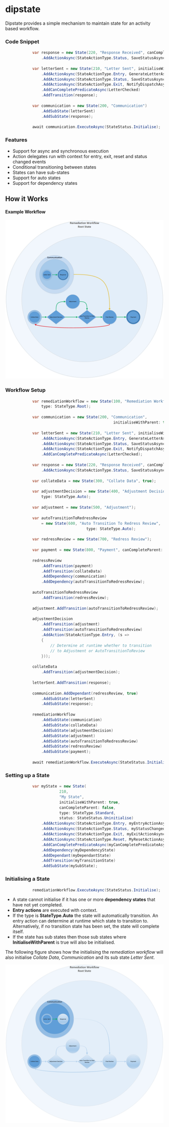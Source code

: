 # dipstate
Dipstate provides a simple mechanism to maintain state for an activity based workflow.

### Code Snippet 
```C#
            var response = new State(220, "Response Received", canCompleteParent: true)
                .AddActionAsync(StateActionType.Status, SaveStatusAsync);

            var letterSent = new State(210, "Letter Sent", initialiseWithParent: true)
                .AddActionAsync(StateActionType.Entry, GenerateLetterAsync)
                .AddActionAsync(StateActionType.Status, SaveStatusAsync)
                .AddActionAsync(StateActionType.Exit, NotifyDispatchAsync)
                .AddCanCompletePredicateAsync(LetterChecked)
                .AddTransition(response);

            var communication = new State(200, "Communication")
                .AddSubState(letterSent)
                .AddSubState(response);

            await communication.ExecuteAsync(StateStatus.Initialise);
```

### Features
  * Support for async and synchronous execution
  * Action delegates run with context for entry, exit, reset and status changed events
  * Conditional transitioning between states
  * States can have sub-states
  * Support for auto states
  * Support for dependency states

## How it Works

#### Example Workflow
![Alt text](/README-images/Dipstate-example-workflow.png?raw=true "Example workflow")

### Workflow Setup
```C#
            var remediationWorkflow = new State(100, "Remediation Workflow", 
                type: StateType.Root);

            var communication = new State(200, "Communication", 
                                                initialiseWithParent: true);

            var letterSent = new State(210, "Letter Sent", initialiseWithParent: true)
                .AddActionAsync(StateActionType.Entry, GenerateLetterAsync)
                .AddActionAsync(StateActionType.Status, SaveStatusAsync)
                .AddActionAsync(StateActionType.Exit, NotifyDispatchAsync)
                .AddCanCompletePredicateAsync(LetterChecked);

            var response = new State(220, "Response Received", canCompleteParent: true)
                .AddActionAsync(StateActionType.Status, SaveStatusAsync);
            
            var collateData = new State(300, "Collate Data", true);
            
            var adjustmentDecision = new State(400, "Adjustment Decision", 
                type: StateType.Auto);

            var adjustment = new State(500, "Adjustment");

            var autoTransitionToRedressReview 
                = new State(600, "Auto Transition To Redress Review", 
                                    type: StateType.Auto);

            var redressReview = new State(700, "Redress Review");

            var payment = new State(800, "Payment", canCompleteParent: true);

            redressReview
                .AddTransition(payment)
                .AddTransition(collateData)
                .AddDependency(communication)
                .AddDependency(autoTransitionToRedressReview);

            autoTransitionToRedressReview
                .AddTransition(redressReview);

            adjustment.AddTransition(autoTransitionToRedressReview);

            adjustmentDecision
                .AddTransition(adjustment)
                .AddTransition(autoTransitionToRedressReview)
                .AddAction(StateActionType.Entry, (s =>
                {
                    // Determine at runtime whether to transition 
                    // to Adjustment or AutoTransitionToReview
                }));

            collateData
                .AddTransition(adjustmentDecision);

            letterSent.AddTransition(response);

            communication.AddDependant(redressReview, true)
                .AddSubState(letterSent)
                .AddSubState(response);

            remediationWorkflow
                .AddSubState(communication)
                .AddSubState(collateData)
                .AddSubState(adjustmentDecision)
                .AddSubState(adjustment)
                .AddSubState(autoTransitionToRedressReview)
                .AddSubState(redressReview)
                .AddSubState(payment);

            await remediationWorkflow.ExecuteAsync(StateStatus.Initialise);
```

### Setting up a State

```C#
            var myState = new State(
                        210, 
                        "My State", 
                        initialiseWithParent: true, 
                        canCompleteParent: false,
                        type: StateType.Standard, 
                        status: StateStatus.Uninitialise)
                .AddActionAsync(StateActionType.Entry, myEntryActionAsync)
                .AddActionAsync(StateActionType.Status, myStatusChangedActionAsync)
                .AddActionAsync(StateActionType.Exit, myExitActionAsync)
                .AddActionAsync(StateActionType.Reset, MyResetActionAsync)
                .AddCanCompletePredicateAsync(myCanCompletePredicateAsync)
                .AddDependency(myDependencyState)
                .AddDependant(myDependantState)                
                .AddTransition(myTransitionState)
                .AddSubState(mySubState);
```

### Initialising a State

```C#
            remediationWorkflow.ExecuteAsync(StateStatus.Initialise);
```

  * A state cannot initialise if it has one or more **dependency states** that have not yet completed.
  * **Entry actions** are executed with context.  
  * If the type is **StateType.Auto** the state will automatically transition. An entry action can determine at runtime which state to transition to. Alternatively, if no transition state has been set, the state will complete itself.  
  * If the state has sub states then those sub states where **InitialiseWithParent** is true will also be initialised. 

The following figure shows how the initialising the *remediation workflow* will also initialise *Collate Data*, *Communication* and its sub state *Letter Sent*.

![Alt text](/README-images/Dipstate-example-initialiseState.png?raw=true "Initialising a state")
